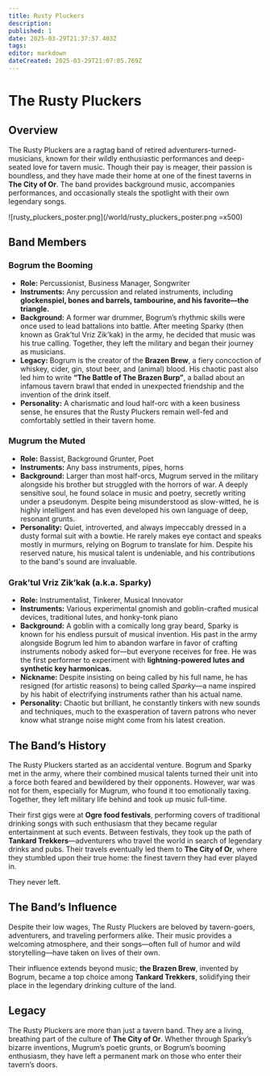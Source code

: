 ```yaml
---
title: Rusty Pluckers
description: 
published: 1
date: 2025-03-29T21:37:57.403Z
tags: 
editor: markdown
dateCreated: 2025-03-29T21:07:05.769Z
---
```


# The Rusty Pluckers

## Overview
The Rusty Pluckers are a ragtag band of retired adventurers-turned-musicians, known for their wildly enthusiastic performances and deep-seated love for tavern music. Though their pay is meager, their passion is boundless, and they have made their home at one of the finest taverns in **The City of Or**. The band provides background music, accompanies performances, and occasionally steals the spotlight with their own legendary songs.

![rusty_pluckers_poster.png](/world/rusty_pluckers_poster.png =x500)

## Band Members

### **Bogrum the Booming**
- **Role:** Percussionist, Business Manager, Songwriter
- **Instruments:** Any percussion and related instruments, including **glockenspiel, bones and barrels, tambourine, and his favorite—the triangle.**
- **Background:** A former war drummer, Bogrum’s rhythmic skills were once used to lead battalions into battle. After meeting Sparky (then known as Grak’tul Vriz Zik’kak) in the army, he decided that music was his true calling. Together, they left the military and began their journey as musicians.
- **Legacy:** Bogrum is the creator of the **Brazen Brew**, a fiery concoction of whiskey, cider, gin, stout beer, and (animal) blood. His chaotic past also led him to write **“The Battle of The Brazen Burp”**, a ballad about an infamous tavern brawl that ended in unexpected friendship and the invention of the drink itself.
- **Personality:** A charismatic and loud half-orc with a keen business sense, he ensures that the Rusty Pluckers remain well-fed and comfortably settled in their tavern home.

### **Mugrum the Muted**
- **Role:** Bassist, Background Grunter, Poet
- **Instruments:** Any bass instruments, pipes, horns
- **Background:** Larger than most half-orcs, Mugrum served in the military alongside his brother but struggled with the horrors of war. A deeply sensitive soul, he found solace in music and poetry, secretly writing under a pseudonym. Despite being misunderstood as slow-witted, he is highly intelligent and has even developed his own language of deep, resonant grunts.
- **Personality:** Quiet, introverted, and always impeccably dressed in a dusty formal suit with a bowtie. He rarely makes eye contact and speaks mostly in murmurs, relying on Bogrum to translate for him. Despite his reserved nature, his musical talent is undeniable, and his contributions to the band's sound are invaluable.

### **Grak’tul Vriz Zik’kak (a.k.a. Sparky)**
- **Role:** Instrumentalist, Tinkerer, Musical Innovator
- **Instruments:** Various experimental gnomish and goblin-crafted musical devices, traditional lutes, and honky-tonk piano
- **Background:** A goblin with a comically long gray beard, Sparky is known for his endless pursuit of musical invention. His past in the army alongside Bogrum led him to abandon warfare in favor of crafting instruments nobody asked for—but everyone receives for free. He was the first performer to experiment with **lightning-powered lutes and synthetic key harmonicas.**
- **Nickname:** Despite insisting on being called by his full name, he has resigned (for artistic reasons) to being called *Sparky*—a name inspired by his habit of electrifying instruments rather than his actual name.
- **Personality:** Chaotic but brilliant, he constantly tinkers with new sounds and techniques, much to the exasperation of tavern patrons who never know what strange noise might come from his latest creation.

## The Band’s History
The Rusty Pluckers started as an accidental venture. Bogrum and Sparky met in the army, where their combined musical talents turned their unit into a force both feared and bewildered by their opponents. However, war was not for them, especially for Mugrum, who found it too emotionally taxing. Together, they left military life behind and took up music full-time.

Their first gigs were at **Ogre food festivals**, performing covers of traditional drinking songs with such enthusiasm that they became regular entertainment at such events. Between festivals, they took up the path of **Tankard Trekkers**—adventurers who travel the world in search of legendary drinks and pubs. Their travels eventually led them to **The City of Or**, where they stumbled upon their true home: the finest tavern they had ever played in.

They never left.

## The Band’s Influence
Despite their low wages, The Rusty Pluckers are beloved by tavern-goers, adventurers, and traveling performers alike. Their music provides a welcoming atmosphere, and their songs—often full of humor and wild storytelling—have taken on lives of their own.

Their influence extends beyond music; **the Brazen Brew**, invented by Bogrum, became a top choice among **Tankard Trekkers**, solidifying their place in the legendary drinking culture of the land.

## Legacy
The Rusty Pluckers are more than just a tavern band. They are a living, breathing part of the culture of **The City of Or**. Whether through Sparky’s bizarre inventions, Mugrum’s poetic grunts, or Bogrum’s booming enthusiasm, they have left a permanent mark on those who enter their tavern’s doors.